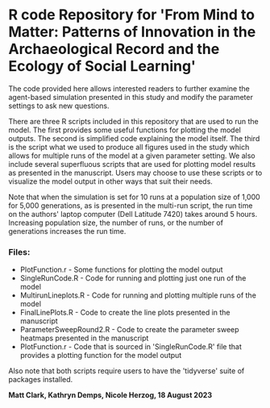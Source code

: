 # R code Repository for 'From Mind to Matter: Patterns of Innovation in the Archaeological Record and the Ecology of Social Learning'

The code provided here allows interested readers to further examine the agent-based simulation presented in this study and modify the parameter settings to ask new questions.


There are three R scripts included in this repository that are used to run the model. The first provides some useful functions for plotting the model outputs. The second is simplified code explaining the model itself. The third is the script what we used to produce all figures used in the study which allows for multiple runs of the model at a given parameter setting. We also include several superfluous scripts that are used for plotting model results as presented in the manuscript. Users may choose to use these scripts or to visualize the model output in other ways that suit their needs.

Note that when the simulation is set for 10 runs at a population size of 1,000 for 5,000 generations, as is presented in the multi-run script, the run time on the authors' laptop computer (Dell Latitude 7420) takes around 5 hours. Increasing population size, the number of runs, or the number of generations increases the run time.  

### Files:

* PlotFunction.r - Some functions for plotting the model output
* SingleRunCode.R - Code for running and plotting just one run of the model
* MultirunLineplots.R - Code for running and plotting multiple runs of the model
* FinalLinePlots.R - Code to create the line plots presented in the manuscript
* ParameterSweepRound2.R - Code to create the parameter sweep heatmaps presented in the manuscript
* PlotFunction.r - Code that is sourced in 'SingleRunCode.R' file that provides a plotting function for the model output

Also note that both scripts require users to have the 'tidyverse' suite of packages installed. 

**Matt Clark, Kathryn Demps, Nicole Herzog, 18 August 2023**
